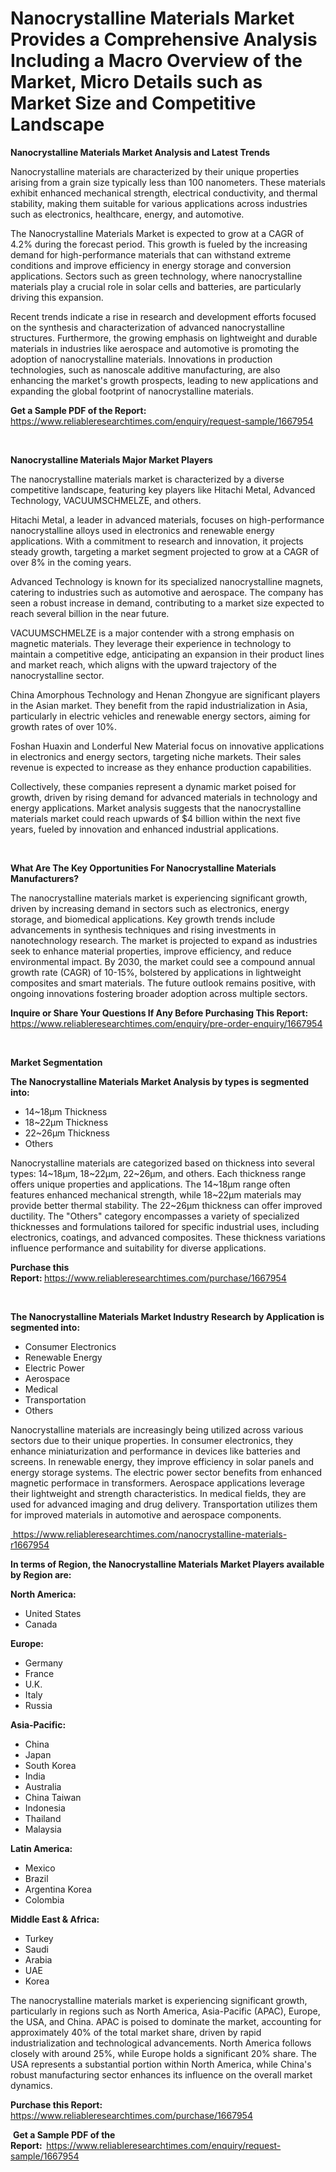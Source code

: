 <p><h1>Nanocrystalline Materials Market Provides a Comprehensive Analysis Including a Macro Overview of the Market, Micro Details such as Market Size and Competitive Landscape</h1></p><p><strong>Nanocrystalline Materials Market Analysis and Latest Trends</strong></p>
<p><p>Nanocrystalline materials are characterized by their unique properties arising from a grain size typically less than 100 nanometers. These materials exhibit enhanced mechanical strength, electrical conductivity, and thermal stability, making them suitable for various applications across industries such as electronics, healthcare, energy, and automotive.</p><p>The Nanocrystalline Materials Market is expected to grow at a CAGR of 4.2% during the forecast period. This growth is fueled by the increasing demand for high-performance materials that can withstand extreme conditions and improve efficiency in energy storage and conversion applications. Sectors such as green technology, where nanocrystalline materials play a crucial role in solar cells and batteries, are particularly driving this expansion.</p><p>Recent trends indicate a rise in research and development efforts focused on the synthesis and characterization of advanced nanocrystalline structures. Furthermore, the growing emphasis on lightweight and durable materials in industries like aerospace and automotive is promoting the adoption of nanocrystalline materials. Innovations in production technologies, such as nanoscale additive manufacturing, are also enhancing the market's growth prospects, leading to new applications and expanding the global footprint of nanocrystalline materials.</p></p>
<p><strong>Get a Sample PDF of the Report:&nbsp;</strong> <a href="https://www.reliableresearchtimes.com/enquiry/request-sample/1667954?utm_campaign=2186&utm_medium=2&utm_source=Github&utm_content=ia&utm_term=17042025&utm_id=nanocrystalline-materials">https://www.reliableresearchtimes.com/enquiry/request-sample/1667954</a></p>
<p>&nbsp;</p>
<p><strong>Nanocrystalline Materials Major Market Players</strong></p>
<p><p>The nanocrystalline materials market is characterized by a diverse competitive landscape, featuring key players like Hitachi Metal, Advanced Technology, VACUUMSCHMELZE, and others. </p><p>Hitachi Metal, a leader in advanced materials, focuses on high-performance nanocrystalline alloys used in electronics and renewable energy applications. With a commitment to research and innovation, it projects steady growth, targeting a market segment projected to grow at a CAGR of over 8% in the coming years.</p><p>Advanced Technology is known for its specialized nanocrystalline magnets, catering to industries such as automotive and aerospace. The company has seen a robust increase in demand, contributing to a market size expected to reach several billion in the near future.</p><p>VACUUMSCHMELZE is a major contender with a strong emphasis on magnetic materials. They leverage their experience in technology to maintain a competitive edge, anticipating an expansion in their product lines and market reach, which aligns with the upward trajectory of the nanocrystalline sector.</p><p>China Amorphous Technology and Henan Zhongyue are significant players in the Asian market. They benefit from the rapid industrialization in Asia, particularly in electric vehicles and renewable energy sectors, aiming for growth rates of over 10%.</p><p>Foshan Huaxin and Londerful New Material focus on innovative applications in electronics and energy sectors, targeting niche markets. Their sales revenue is expected to increase as they enhance production capabilities.</p><p>Collectively, these companies represent a dynamic market poised for growth, driven by rising demand for advanced materials in technology and energy applications. Market analysis suggests that the nanocrystalline materials market could reach upwards of $4 billion within the next five years, fueled by innovation and enhanced industrial applications.</p></p>
<p>&nbsp;</p>
<p><strong>What Are The Key Opportunities For Nanocrystalline Materials Manufacturers?</strong></p>
<p><p>The nanocrystalline materials market is experiencing significant growth, driven by increasing demand in sectors such as electronics, energy storage, and biomedical applications. Key growth trends include advancements in synthesis techniques and rising investments in nanotechnology research. The market is projected to expand as industries seek to enhance material properties, improve efficiency, and reduce environmental impact. By 2030, the market could see a compound annual growth rate (CAGR) of 10-15%, bolstered by applications in lightweight composites and smart materials. The future outlook remains positive, with ongoing innovations fostering broader adoption across multiple sectors.</p></p>
<p><strong>Inquire or Share Your Questions If Any Before Purchasing This Report:</strong> <a href="https://www.reliableresearchtimes.com/enquiry/pre-order-enquiry/1667954?utm_campaign=2186&utm_medium=2&utm_source=Github&utm_content=ia&utm_term=17042025&utm_id=nanocrystalline-materials">https://www.reliableresearchtimes.com/enquiry/pre-order-enquiry/1667954</a></p>
<p>&nbsp;</p>
<p><strong>Market Segmentation</strong></p>
<p><strong>The Nanocrystalline Materials Market Analysis by types is segmented into:</strong></p>
<p><ul><li>14~18μm Thickness</li><li>18~22μm Thickness</li><li>22~26μm Thickness</li><li>Others</li></ul></p>
<p><p>Nanocrystalline materials are categorized based on thickness into several types: 14~18μm, 18~22μm, 22~26μm, and others. Each thickness range offers unique properties and applications. The 14~18μm range often features enhanced mechanical strength, while 18~22μm materials may provide better thermal stability. The 22~26μm thickness can offer improved ductility. The "Others" category encompasses a variety of specialized thicknesses and formulations tailored for specific industrial uses, including electronics, coatings, and advanced composites. These thickness variations influence performance and suitability for diverse applications.</p></p>
<p><strong>Purchase this Report:&nbsp;</strong><a href="https://www.reliableresearchtimes.com/purchase/1667954?utm_campaign=2186&utm_medium=2&utm_source=Github&utm_content=ia&utm_term=17042025&utm_id=nanocrystalline-materials">https://www.reliableresearchtimes.com/purchase/1667954</a></p>
<p>&nbsp;</p>
<p><strong>The Nanocrystalline Materials Market Industry Research by Application is segmented into:</strong></p>
<p><ul><li>Consumer Electronics</li><li>Renewable Energy</li><li>Electric Power</li><li>Aerospace</li><li>Medical</li><li>Transportation</li><li>Others</li></ul></p>
<p><p>Nanocrystalline materials are increasingly being utilized across various sectors due to their unique properties. In consumer electronics, they enhance miniaturization and performance in devices like batteries and screens. In renewable energy, they improve efficiency in solar panels and energy storage systems. The electric power sector benefits from enhanced magnetic performace in transformers. Aerospace applications leverage their lightweight and strength characteristics. In medical fields, they are used for advanced imaging and drug delivery. Transportation utilizes them for improved materials in automotive and aerospace components.</p></p>
<p><a href="https://www.reliableresearchtimes.com/nanocrystalline-materials-r1667954?utm_campaign=2186&utm_medium=2&utm_source=Github&utm_content=ia&utm_term=17042025&utm_id=nanocrystalline-materials">&nbsp;https://www.reliableresearchtimes.com/nanocrystalline-materials-r1667954</a></p>
<p><strong>In terms of Region, the Nanocrystalline Materials Market Players available by Region are:</strong></p>
<p>
    <p> <strong> North America: </strong>
        <ul>
            <li>United States</li>
            <li>Canada</li>
        </ul>
        </p> 
    <p> <strong> Europe: </strong>
        <ul>
            <li>Germany</li>
            <li>France</li>
            <li>U.K.</li>
            <li>Italy</li>
            <li>Russia</li>
        </ul>
        </p> 
    <p> <strong> Asia-Pacific: </strong>
        <ul>
            <li>China</li>
            <li>Japan</li>
            <li>South Korea</li>
            <li>India</li>
            <li>Australia</li>
            <li>China Taiwan</li>
            <li>Indonesia</li>
            <li>Thailand</li>
            <li>Malaysia</li>
        </ul>
        </p> 
    <p> <strong> Latin America: </strong>
        <ul>
            <li>Mexico</li>
            <li>Brazil</li>
            <li>Argentina Korea</li>
            <li>Colombia</li>
        </ul>
        </p> 
    <p> <strong> Middle East & Africa: </strong>
        <ul>
            <li>Turkey</li>
            <li>Saudi</li>
            <li>Arabia</li>
            <li>UAE</li>
            <li>Korea</li>
        </ul>
    </p>
    </p>
<p><p>The nanocrystalline materials market is experiencing significant growth, particularly in regions such as North America, Asia-Pacific (APAC), Europe, the USA, and China. APAC is poised to dominate the market, accounting for approximately 40% of the total market share, driven by rapid industrialization and technological advancements. North America follows closely with around 25%, while Europe holds a significant 20% share. The USA represents a substantial portion within North America, while China's robust manufacturing sector enhances its influence on the overall market dynamics.</p></p>
<p><strong>Purchase this Report: </strong><a href="https://www.reliableresearchtimes.com/purchase/1667954?utm_campaign=2186&utm_medium=2&utm_source=Github&utm_content=ia&utm_term=17042025&utm_id=nanocrystalline-materials">https://www.reliableresearchtimes.com/purchase/1667954</a></p>
<p>&nbsp;<strong>Get a Sample PDF of the Report:&nbsp;&nbsp;</strong><a href="https://www.reliableresearchtimes.com/enquiry/request-sample/1667954?utm_campaign=2186&utm_medium=2&utm_source=Github&utm_content=ia&utm_term=17042025&utm_id=nanocrystalline-materials">https://www.reliableresearchtimes.com/enquiry/request-sample/1667954</a></p>
<p><strong></strong></p>
<p><p></p><p></p><p></p></p>